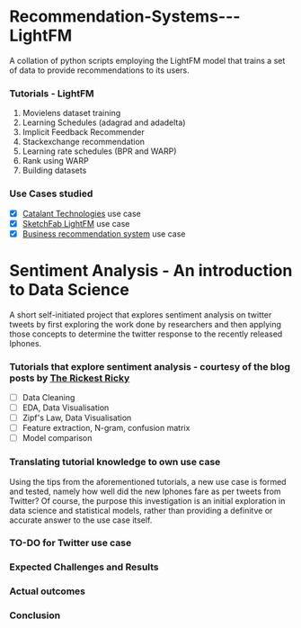 # Recommendation-Systems---LightFM
A collation of python scripts employing the LightFM model that trains a set of data to provide recommendations to its users.

### Tutorials - LightFM
1. Movielens dataset training
2. Learning Schedules (adagrad and adadelta)
3. Implicit Feedback Recommender
4. Stackexchange recommendation
5. Learning rate schedules (BPR and WARP)
6. Rank using WARP
7. Building datasets

### Use Cases studied
- [x] [Catalant Technologies](https://medium.com/product-at-catalant-technologies/using-lightfm-to-recommend-projects-to-consultants-44084df7321c) use case
- [x] [SketchFab LightFM](https://www.ethanrosenthal.com/2016/11/07/implicit-mf-part-2/) use case
- [x] [Business recommendation system](https://towardsdatascience.com/solving-business-usecases-by-recommender-system-using-lightfm-4ba7b3ac8e62) use case

# Sentiment Analysis - An introduction to Data Science
A short self-initiated project that explores sentiment analysis on twitter tweets by first exploring the work done by researchers and then applying those concepts to determine the twitter response to the recently released Iphones. 

### Tutorials that explore sentiment analysis - courtesy of the blog posts by [The Rickest Ricky](https://towardsdatascience.com/another-twitter-sentiment-analysis-bb5b01ebad90)
- [ ] Data Cleaning
- [ ] EDA, Data Visualisation
- [ ] Zipf's Law, Data Visualisation
- [ ] Feature extraction, N-gram, confusion matrix
- [ ] Model comparison

### Translating tutorial knowledge to own use case
Using the tips from the aforementioned tutorials, a new use case is formed and tested, namely how well did the new Iphones fare as per tweets from Twitter? Of course, the purpose this investigation is an initial exploration in data science and statistical models, rather than providing a definitve or accurate answer to the use case itself.

### TO-DO for Twitter use case

### Expected Challenges and Results

### Actual outcomes

### Conclusion
